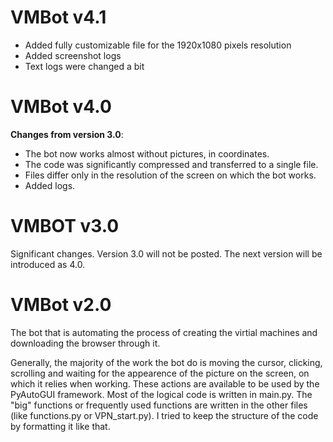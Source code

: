 # VMBot v4.1

- Added fully customizable file for the 1920x1080 pixels resolution
- Added screenshot logs
- Text logs were changed a bit

# VMBot v4.0

**Changes from version 3.0**:
- The bot now works almost without pictures, in coordinates.
- The code was significantly compressed and transferred to a single file.
- Files differ only in the resolution of the screen on which the bot works.
- Added logs.

# VMBOT v3.0

Significant changes. Version 3.0 will not be posted. The next version will be introduced as 4.0.

# VMBot v2.0

The bot that is automating the process of creating the virtial machines and downloading the browser through it.

Generally, the majority of the work the bot do is moving the cursor, clicking, scrolling and waiting for the appearence of the picture on the screen, on which it relies when working. These actions are available to be used by the PyAutoGUI framework.
Most of the logical code is written in main.py. The "big" functions or frequently used functions are written in the other files (like functions.py or VPN_start.py). I tried to keep the structure of the code by formatting it like that.
